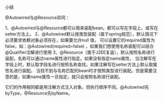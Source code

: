 小结

@Autowired与@Resource异同：

1、@Autowired与@Resource都可以用来装配bean。都可以写在字段上，或写在setter方法上。
2、@Autowired默认按类型装配（属于spring规范），默认情况下必须要求依赖对象必须存在，如果要允许null 值，
可以设置它的required属性为false，如：@Autowired(required=false) ，如果我们想使用名称装配可以结合@Qualifier注解进行使用
3、@Resource（属于J2EE复返），默认按照名称进行装配，名称可以通过name属性进行指定。如果没有指定name属性，
当注解写在字段上时，默认取字段名进行按照名称查找，如果注解写在setter方法上默认取属性名进行装配。
当找不到与名称匹配的bean时才按照类型进行装配。但是需要注意的是，如果name属性一旦指定，就只会按照名称进行装配。

它们的作用相同都是用注解方式注入对象，但执行顺序不同。@Autowired先byType，@Resource先byName。


